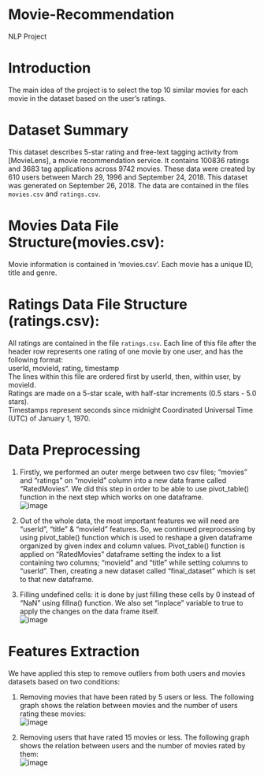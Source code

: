 # Movie-Recommendation
 NLP Project  
# Introduction  
The main idea of the project is to select the top 10 similar movies for each movie in the dataset based on the user’s ratings.  
# Dataset Summary  
This dataset describes 5-star rating and free-text tagging activity from [MovieLens], a movie recommendation service.  It contains 100836 ratings and 3683 tag applications across 9742 movies. These data were created by 610 users between March 29, 1996 and September 24, 2018. This dataset was generated on September 26, 2018. The data are contained in the files `movies.csv` and `ratings.csv`.    
# Movies Data File Structure(movies.csv):
Movie information is contained in ‘movies.csv’. Each movie has a unique ID, title and genre.  
# Ratings Data File Structure (ratings.csv):  
All ratings are contained in the file `ratings.csv`. Each line of this file after the header row represents one rating of one movie by one user, and has the following format:  
    userId, movieId, rating, timestamp  
The lines within this file are ordered first by userId, then, within user, by movieId.  
Ratings are made on a 5-star scale, with half-star increments (0.5 stars - 5.0 stars).  
Timestamps represent seconds since midnight Coordinated Universal Time (UTC) of January 1, 1970.  
# Data Preprocessing  
1.	Firstly, we performed an outer merge between two csv files; “movies” and “ratings” on “movieId” column into a new data frame called “RatedMovies”. We did this step in order to be able to use pivot_table() function in the next step which works on one dataframe.  
   ![image](https://user-images.githubusercontent.com/64103395/179240593-6f1a1683-52bc-46d4-a95d-1037f4914477.png)

2.	Out of the whole data, the most important features we will need are “userId”, “title” & “movieId” features. So, we continued preprocessing by using pivot_table() function which is used to reshape a given dataframe organized by given index and column values. Pivot_table() function is applied on “RatedMovies” dataframe setting the index to a list containing two columns; “movieId” and “title” while setting columns to “userId”. Then, creating a new dataset called “final_dataset” which is set to that new dataframe.   
   
3.	Filling undefined cells: it is done by just filling these cells by 0 instead of “NaN” using fillna() function. We also set “inplace” variable to true to apply the changes on the data frame itself.  
   ![image](https://user-images.githubusercontent.com/64103395/179240930-5405f307-0d29-4fd7-9606-09a698c559e4.png)

# Features Extraction
We have applied this step to remove outliers from both users and movies datasets based on two conditions:
1.	Removing movies that have been rated by 5 users or less.  The following graph shows the relation between movies and the number of users rating these movies:  
   ![image](https://user-images.githubusercontent.com/64103395/179242385-1e8eba21-b2f5-4028-aece-5e145e540f30.png)

2.	Removing users that have rated 15 movies or less.  The following graph shows the relation between users and the number of movies rated by them:  
   ![image](https://user-images.githubusercontent.com/64103395/179242768-67ab83d0-d069-4d80-b965-3694b210b56f.png)

